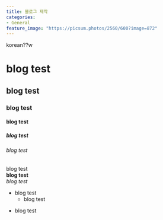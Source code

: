 ```yaml
---
title: 블로그 제작
categories:
- General
feature_image: "https://picsum.photos/2560/600?image=872"
---
```

korean??w

# blog test
## blog test
### blog test
#### blog test
##### blog test
###### blog test
blog test  
**blog test**  
_blog test_  
+ blog test
  + blog test
- blog test
